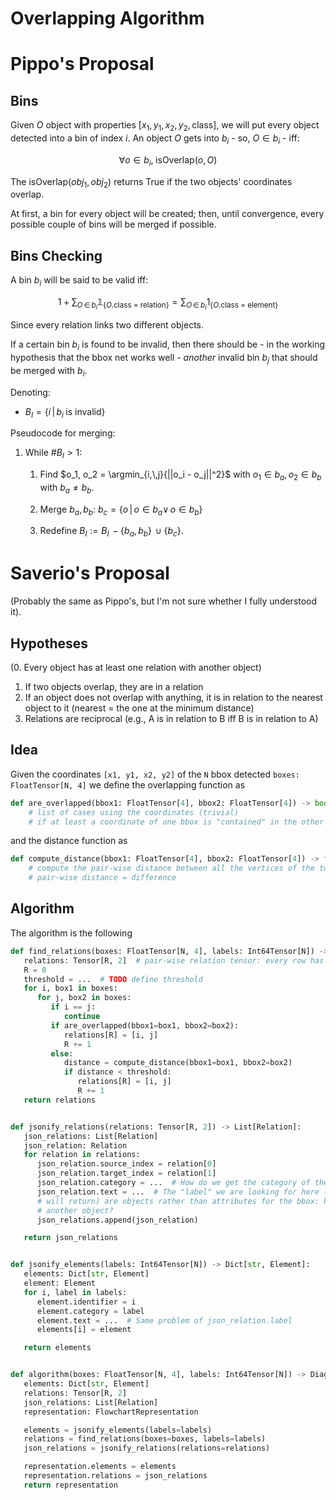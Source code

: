 # Overlapping Algorithm

# Pippo's Proposal 

## Bins

Given $O$ object with properties $[x_1, y_1, x_2, y_2, \text{class}]$, we will put every object detected into a bin of index $i$. An object $O$ gets into $b_i$ - so, $O \in b_i$ - iff:

$$
\forall o \in b_i,\;\text{isOverlap}(o, O)
$$

The $\text{isOverlap}(obj_1, obj_2)$ returns $\text{True}$ if the two objects' coordinates overlap.

At first, a bin for every object will be created; then, until convergence, every possible couple of bins will be merged if possible.

## Bins Checking

A bin $b_i$ will be said to be valid iff:

$$
1 + \sum_{O\,\in\,b_i}{\mathbb{1}_{\{O.\text{class = relation}\}}} = \sum_{O\,\in\,b_i}{1_{\{O.\text{class = element}\}}}
$$

Since every relation links two different objects.

If a certain bin $b_i$ is found to be invalid, then there should be - in the working hypothesis that the bbox net works well - *another* invalid bin $b_j$ that should be merged with $b_i$.

Denoting:

- $B_I = \{i\,|\,b_i\;\text{is invalid}\}$

Pseudocode for merging:

1. While $\#B_I > 1$:
   
   1. Find $o_1, o_2 = \argmin_{i,\,j}{||o_i - o_j||^2}$ with $o_1 \in b_a,\,o_2 \in b_b$ with $b_a \neq b_b$.
   
   2. Merge $b_a,\, b_b$: $b_c = \{o\,|\,o \in b_a \lor\,o\in b_b\}$
   
   3. Redefine $B_I:=B_I\,-\{b_a,\,b_b\}\,\cup\{b_c\}$.

# Saverio's Proposal 

(Probably the same as Pippo's, but I'm not sure whether I fully understood it). 

## Hypotheses 

(0. Every object has at least one relation with another object)
1. If two objects overlap, they are in a relation
2. If an object does not overlap with anything, it is in relation to the nearest object to it (nearest = the one at 
the minimum distance)
3. Relations are reciprocal (e.g., A is in relation to B iff B is in relation to A)

## Idea 

Given the coordinates `[x1, y1, x2, y2]` of the `N` bbox detected `boxes: FloatTensor[N, 4]` we define the overlapping
function as 
```Python
def are_overlapped(bbox1: FloatTensor[4], bbox2: FloatTensor[4]) -> bool:
    # list of cases using the coordinates (trivial)
    # if at least a coordinate of one bbox is "contained" in the other one, there is overlap
```
and the distance function as 
```Python
def compute_distance(bbox1: FloatTensor[4], bbox2: FloatTensor[4]) -> float:
    # compute the pair-wise distance between all the vertices of the two bboxes and keep the minimum (trivial)
    # pair-wise distance = difference
```

## Algorithm 

The algorithm is the following

```Python
def find_relations(boxes: FloatTensor[N, 4], labels: Int64Tensor[N]) -> Tensor:
   relations: Tensor[R, 2]  # pair-wise relation tensor: every row has two objects, R is the number of relations found
   R = 0
   threshold = ...  # TODO define threshold
   for i, box1 in boxes:
      for j, box2 in boxes:
         if i == j:
            continue
         if are_overlapped(bbox1=box1, bbox2=box2):
            relations[R] = [i, j]
            R += 1
         else:
            distance = compute_distance(bbox1=box1, bbox2=box2)
            if distance < threshold:
               relations[R] = [i, j]
               R += 1
   return relations


def jsonify_relations(relations: Tensor[R, 2]) -> List[Relation]:
   json_relations: List[Relation]
   json_relation: Relation
   for relation in relations:
      json_relation.source_index = relation[0]
      json_relation.target_index = relation[1]
      json_relation.category = ...  # How do we get the category of the relation from the bbox net?
      json_relation.text = ...  # The "label" we are looking for here (which is different from the "labels" the bbox net
      # will return) are objects rather than attributes for the bbox: how do we turn an object into an attribute for 
      # another object? 
      json_relations.append(json_relation)

   return json_relations


def jsonify_elements(labels: Int64Tensor[N]) -> Dict[str, Element]:
   elements: Dict[str, Element]
   element: Element
   for i, label in labels:
      element.identifier = i
      element.category = label
      element.text = ...  # Same problem of json_relation.label 
      elements[i] = element

   return elements


def algorithm(boxes: FloatTensor[N, 4], labels: Int64Tensor[N]) -> DiagramRepresentation:
   elements: Dict[str, Element]
   relations: Tensor[R, 2]
   json_relations: List[Relation]
   representation: FlowchartRepresentation

   elements = jsonify_elements(labels=labels)
   relations = find_relations(boxes=boxes, labels=labels)
   json_relations = jsonify_relations(relations=relations)

   representation.elements = elements
   representation.relations = json_relations
   return representation
```











